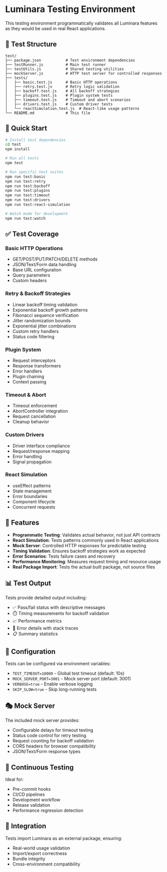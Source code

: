 # Luminara Testing Environment

This testing environment programmatically validates all Luminara features as they would be used in real React applications.

## 🧪 Test Structure

```
test/
├── package.json           # Test environment dependencies
├── testRunner.js          # Main test runner
├── testUtils.js           # Shared testing utilities
├── mockServer.js          # HTTP test server for controlled responses
├── tests/
│   ├── basic.test.js      # Basic HTTP operations
│   ├── retry.test.js      # Retry logic validation
│   ├── backoff.test.js    # All backoff strategies
│   ├── plugins.test.js    # Plugin system tests
│   ├── timeout.test.js    # Timeout and abort scenarios
│   ├── drivers.test.js    # Custom driver tests
│   └── reactSimulation.test.js  # React-like usage patterns
└── README.md              # This file
```

## 🚀 Quick Start

```bash
# Install test dependencies
cd test
npm install

# Run all tests
npm test

# Run specific test suites
npm run test:basic
npm run test:retry
npm run test:backoff
npm run test:plugins
npm run test:timeout
npm run test:drivers
npm run test:react-simulation

# Watch mode for development
npm run test:watch
```

## ✅ Test Coverage

### Basic HTTP Operations
- GET/POST/PUT/PATCH/DELETE methods
- JSON/Text/Form data handling
- Base URL configuration
- Query parameters
- Custom headers

### Retry & Backoff Strategies
- Linear backoff timing validation
- Exponential backoff growth patterns
- Fibonacci sequence verification
- Jitter randomization bounds
- Exponential jitter combinations
- Custom retry handlers
- Status code filtering

### Plugin System
- Request interceptors
- Response transformers
- Error handlers
- Plugin chaining
- Context passing

### Timeout & Abort
- Timeout enforcement
- AbortController integration
- Request cancellation
- Cleanup behavior

### Custom Drivers
- Driver interface compliance
- Request/response mapping
- Error handling
- Signal propagation

### React Simulation
- useEffect patterns
- State management
- Error boundaries
- Component lifecycle
- Concurrent requests

## 🎯 Features

- **Programmatic Testing**: Validates actual behavior, not just API contracts
- **React Simulation**: Tests patterns commonly used in React applications
- **Mock Server**: Controlled HTTP responses for predictable testing
- **Timing Validation**: Ensures backoff strategies work as expected
- **Error Scenarios**: Tests failure cases and recovery
- **Performance Monitoring**: Measures request timing and resource usage
- **Real Package Import**: Tests the actual built package, not source files

## 📊 Test Output

Tests provide detailed output including:
- ✅ Pass/fail status with descriptive messages
- ⏱️ Timing measurements for backoff validation
- 📈 Performance metrics
- 🐛 Error details with stack traces
- 📋 Summary statistics

## 🔧 Configuration

Tests can be configured via environment variables:
- `TEST_TIMEOUT=10000` - Global test timeout (default: 10s)
- `MOCK_SERVER_PORT=3001` - Mock server port (default: 3001)
- `VERBOSE=true` - Enable verbose logging
- `SKIP_SLOW=true` - Skip long-running tests

## 🎭 Mock Server

The included mock server provides:
- Configurable delays for timeout testing
- Status code control for retry testing
- Request counting for backoff validation
- CORS headers for browser compatibility
- JSON/Text/Form response types

## 🔄 Continuous Testing

Ideal for:
- Pre-commit hooks
- CI/CD pipelines
- Development workflow
- Release validation
- Performance regression detection

## 🧩 Integration

Tests import Luminara as an external package, ensuring:
- Real-world usage validation
- Import/export correctness
- Bundle integrity
- Cross-environment compatibility